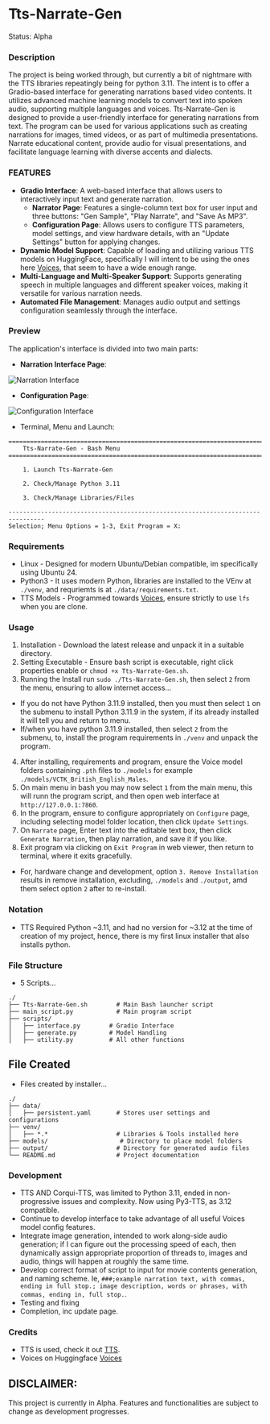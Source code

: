 # Tts-Narrate-Gen
Status: Alpha

### Description
The project is being worked through, but currently a bit of nightmare with the TTS libraries repeatingly being for python 3.11. The intent is to offer a Gradio-based interface for generating narrations based video contents. It utilizes advanced machine learning models to convert text into spoken audio, supporting multiple languages and voices. Tts-Narrate-Gen is designed to provide a user-friendly interface for generating narrations from text. The program can be used for various applications such as creating narrations for images, timed videos, or as part of multimedia presentations. Narrate educational content, provide audio for visual presentations, and facilitate language learning with diverse accents and dialects.

### FEATURES
- **Gradio Interface**: A web-based interface that allows users to interactively input text and generate narration.
  - **Narrator Page**: Features a single-column text box for user input and three buttons: "Gen Sample", "Play Narrate", and "Save As MP3".
  - **Configuration Page**: Allows users to configure TTS parameters, model settings, and view hardware details, with an "Update Settings" button for applying changes.
- **Dynamic Model Support**: Capable of loading and utilizing various TTS models on HuggingFace, specifically I will intent to be using the ones here [Voices](https://huggingface.co/voices), that seem to have a wide enough range.
- **Multi-Language and Multi-Speaker Support**: Supports generating speech in multiple languages and different speaker voices, making it versatile for various narration needs.
- **Automated File Management**: Manages audio output and settings configuration seamlessly through the interface.

### Preview
The application's interface is divided into two main parts:
- **Narration Interface Page**:

![Narration Interface](media/narrate.png)

- **Configuration Page**:

![Configuration Interface](media/configure_page.png)

- Terminal, Menu and Launch:
```
================================================================================
    Tts-Narrate-Gen - Bash Menu
================================================================================

    1. Launch Tts-Narrate-Gen

    2. Check/Manage Python 3.11

    3. Check/Manage Libraries/Files

--------------------------------------------------------------------------------
Selection; Menu Options = 1-3, Exit Program = X: 
```

### Requirements
- Linux - Designed for modern Ubuntu/Debian compatible, im specifically using Ubuntu 24.
- Python3 - It uses modern Python, libraries are installed to the VEnv at `./venv`, and requriemts is at `./data/requirements.txt`.
- TTS Models - Programmed towards [Voices](https://huggingface.co/voices), ensure strictly to use `lfs` when you are clone. 

### Usage
1. Installation - Download the latest release and unpack it in a suitable directory.
2. Setting Executable - Ensure bash script is executable, right click properties enable or `chmod +x Tts-Narrate-Gen.sh`.
3. Running the Install run `sudo ./Tts-Narrate-Gen.sh`, then select `2` from the menu, ensuring to allow internet access...
- If you do not have Python 3.11.9 installed, then you must then select `1` on the submenu to install Python 3.11.9 in the system, if its already installed it will tell you and return to menu. 
- If/when you have python 3.11.9 installed, then select `2` from the submenu, to, install the program requirements in `./venv` and unpack the program.
4. After installing, requirements and program, ensure the Voice model folders containing `.pth` files to `./models` for example `./models/VCTK_British_English_Males`. 
5. On main menu in bash you may now select `1` from the main menu, this will runn the program script, and then open web interface at `http://127.0.0.1:7860`.
4. In the program, ensure to configure appropriately on `Configure` page, including selecting model folder location, then click `Update Settings`.
5. On `Narrate` page, Enter text into the editable text box, then click `Generate Narration`, then play narration, and save it if you like. 
5. Exit program via clicking on `Exit Program` in web viewer, then return to terminal, where it exits gracefully.
- For, hardware change and development, option `3. Remove Installation` results in remove installation, excluding, `./models` and `./output`, amd them select option `2` after to re-install.  

### Notation
- TTS Required Python ~3.11, and had no version for ~3.12 at the time of creation of my project, hence, there is my first linux installer that also installs python.

### File Structure
- 5 Scripts...
```
./
├── Tts-Narrate-Gen.sh        # Main Bash launcher script
├── main_script.py            # Main program script
├── scripts/
│   ├── interface.py        # Gradio Interface
│   ├── generate.py         # Model Handling
│   ├── utility.py          # All other functions
```

## File Created
- Files created by installer...
```
./
├── data/
│   ├── persistent.yaml       # Stores user settings and configurations
├── venv/
│   ├── *.*                   # Libraries & Tools installed here
├── models/                    # Directory to place model folders
├── output/                   # Directory for generated audio files
└── README.md                 # Project documentation
```

### Development
- TTS AND Corqui-TTS, was limited to Python 3.11, ended in non-progressive issues and complexity. Now using Py3-TTS, as 3.12 compatible.
- Continue to develop interface to take advantage of all useful Voices model config features.
- Integrate image generation, intended to work along-side audio generation; if I can figure out the processing speed of each, then dynamically assign appropriate proportion of threads to, images and audio, things will happen at roughly the same time.
- Develop correct format of script to input for movie contents generation, and naming scheme. Ie, `###;example narration text, with commas, ending in full stop.; image description, words or phrases, with commas, ending in, full stop.`.
- Testing and fixing
- Completion, inc update page.

### Credits
- TTS is used, check it out [TTS](https://github.com/coqui-ai/TTS).
- Voices on Huggingface [Voices](https://huggingface.co/voices) 

## DISCLAIMER:
This project is currently in Alpha. Features and functionalities are subject to change as development progresses.
